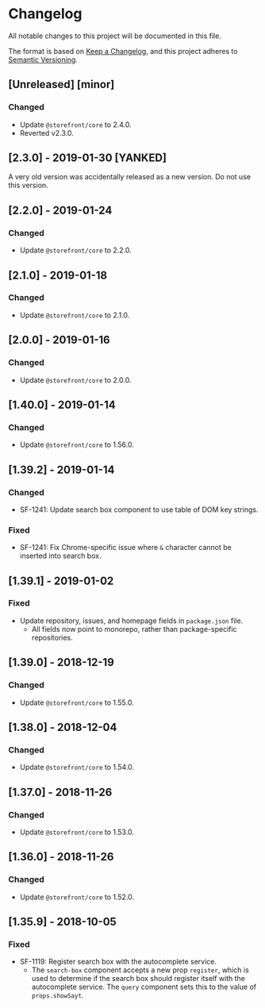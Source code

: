 # Changelog
All notable changes to this project will be documented in this file.

The format is based on [Keep a Changelog](https://keepachangelog.com/en/1.0.0/),
and this project adheres to [Semantic Versioning](https://semver.org/spec/v2.0.0.html).

## [Unreleased] [minor]
### Changed
- Update `@storefront/core` to 2.4.0.
- Reverted v2.3.0.

## [2.3.0] - 2019-01-30 [YANKED]
A very old version was accidentally released as a new version. Do not use this version.

## [2.2.0] - 2019-01-24
### Changed
- Update `@storefront/core` to 2.2.0.

## [2.1.0] - 2019-01-18
### Changed
- Update `@storefront/core` to 2.1.0.

## [2.0.0] - 2019-01-16
### Changed
- Update `@storefront/core` to 2.0.0.

## [1.40.0] - 2019-01-14
### Changed
- Update `@storefront/core` to 1.56.0.

## [1.39.2] - 2019-01-14
### Changed
- SF-1241: Update search box component to use table of DOM key strings.

### Fixed
- SF-1241: Fix Chrome-specific issue where `&` character cannot be inserted into search box.

## [1.39.1] - 2019-01-02
### Fixed
- Update repository, issues, and homepage fields in `package.json` file.
  - All fields now point to monorepo, rather than package-specific repositories.

## [1.39.0] - 2018-12-19
### Changed
- Update `@storefront/core` to 1.55.0.

## [1.38.0] - 2018-12-04
### Changed
- Update `@storefront/core` to 1.54.0.

## [1.37.0] - 2018-11-26
### Changed
- Update `@storefront/core` to 1.53.0.

## [1.36.0] - 2018-11-26
### Changed
- Update `@storefront/core` to 1.52.0.

## [1.35.9] - 2018-10-05
### Fixed
- SF-1119: Register search box with the autocomplete service.
  - The `search-box` component accepts a new prop `register`, which is used to determine if the search box should register itself with the autocomplete service. The `query` component sets this to the value of `props.showSayt`.
